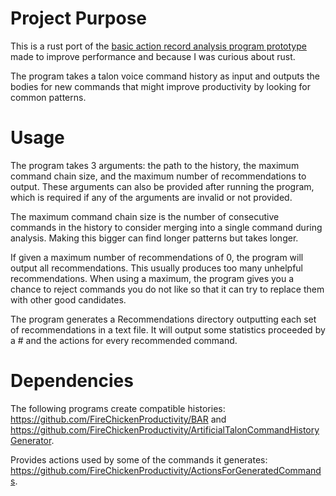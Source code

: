 # Project Purpose
This is a rust port of the [basic action record analysis program prototype](https://github.com/FireChickenProductivity/BasicActionRecordAnalyzer) made to improve performance and because I was curious about rust.

The program takes a talon voice command history as input and outputs the bodies for new commands that might improve productivity by looking for common patterns.

# Usage
The program takes 3 arguments: the path to the history, the maximum command chain size, and the maximum number of recommendations to output. These arguments can also be provided after running the program, which is required if any of the arguments are invalid or not provided.

The maximum command chain size is the number of consecutive commands in the history to consider merging into a single command during analysis. Making this bigger can find longer patterns but takes longer.

If given a maximum number of recommendations of 0, the program will output all recommendations. This usually produces too many unhelpful recommendations. When using a maximum, the program gives you a chance to reject commands you do not like so that it can try to replace them with other good candidates.

The program generates a Recommendations directory outputting each set of recommendations in a text file. It will output some statistics proceeded by a # and the actions for every recommended command.

# Dependencies
The following programs create compatible histories: https://github.com/FireChickenProductivity/BAR and https://github.com/FireChickenProductivity/ArtificialTalonCommandHistoryGenerator. 

Provides actions used by some of the commands it generates: https://github.com/FireChickenProductivity/ActionsForGeneratedCommands.
